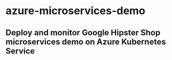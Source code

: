 # azure-microservices-demo

## Deploy and monitor Google Hipster Shop microservices demo on Azure Kubernetes Service
